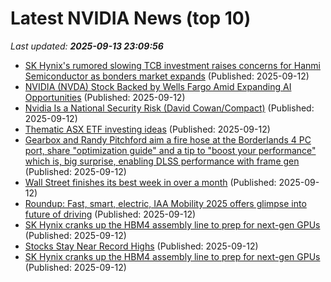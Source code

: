 # Latest NVIDIA News (top 10)
_Last updated: **2025-09-13 23:09:56**_

- [SK Hynix's rumored slowing TCB investment raises concerns for Hanmi Semiconductor as bonders market expands](https://www.digitimes.com/news/a20250910PD207/sk-hynix-hbm-hanmi-hanwha-investment.html) (Published: 2025-09-12)
- [NVIDIA (NVDA) Stock Backed by Wells Fargo Amid Expanding AI Opportunities](https://finance.yahoo.com/news/nvidia-nvda-stock-backed-wells-220552527.html) (Published: 2025-09-12)
- [Nvidia Is a National Security Risk (David Cowan/Compact)](https://www.memeorandum.com/250912/p118) (Published: 2025-09-12)
- [Thematic ASX ETF investing ideas](https://www.fool.com.au/2025/09/13/thematic-asx-etf-investing-ideas/) (Published: 2025-09-12)
- [Gearbox and Randy Pitchford aim a fire hose at the Borderlands 4 PC port, share "optimization guide" and a tip to "boost your performance" which is, big surprise, enabling DLSS performance with frame gen](https://www.gamesradar.com/games/borderlands/gearbox-and-randy-pitchford-aim-a-fire-hose-at-the-borderlands-4-pc-port-share-optimization-guide-and-a-tip-to-boost-your-performance-which-is-big-surprise-enabling-dlss-performance-with-frame-gen/) (Published: 2025-09-12)
- [Wall Street finishes its best week in over a month](https://www.pbs.org/newshour/economy/wall-street-finishes-its-best-week-in-over-a-month) (Published: 2025-09-12)
- [Roundup: Fast, smart, electric, IAA Mobility 2025 offers glimpse into future of driving](https://www.thestar.com.my/news/world/2025/09/13/roundup-fast-smart-electric-iaa-mobility-2025-offers-glimpse-into-future-of-driving) (Published: 2025-09-12)
- [SK Hynix cranks up the HBM4 assembly line to prep for next-gen GPUs](https://biztoc.com/x/fac5e4c73154039d) (Published: 2025-09-12)
- [Stocks Stay Near Record Highs](https://www.newser.com/story/375133/stocks-stay-near-record-highs.html) (Published: 2025-09-12)
- [SK Hynix cranks up the HBM4 assembly line to prep for next-gen GPUs](https://www.theregister.com/2025/09/12/sk_hynix_hbm4_mass_production/) (Published: 2025-09-12)
